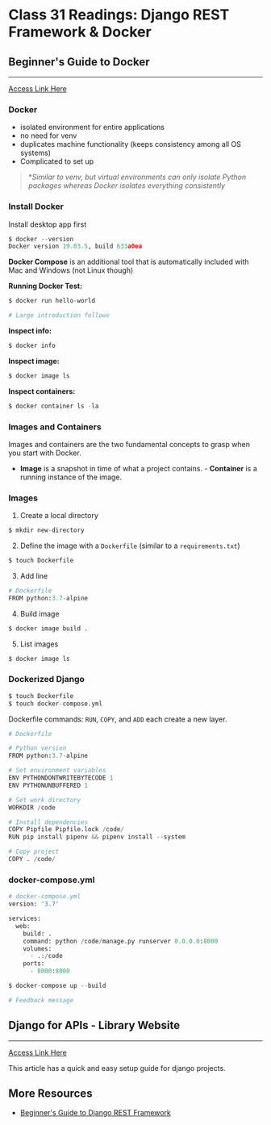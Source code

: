 # Class 31 Readings: Django REST Framework & Docker

## Beginner's Guide to Docker

___
[Access Link Here](https://wsvincent.com/beginners-guide-to-docker/)

### Docker

- isolated environment for entire applications
- no need for venv
- duplicates machine functionality (keeps consistency among all OS systems)
- Complicated to set up

>**Similar to venv, but virtual environments can only isolate Python packages whereas Docker isolates everything consistently*

### Install Docker

Install desktop app first

```python
$ docker --version
Docker version 19.03.5, build 633a0ea
```

**Docker Compose** is an additional tool that is automatically included with Mac and Windows (not Linux though)  

**Running Docker Test:**

```python
$ docker run hello-world

# Large introduction follows
```

**Inspect info:**

```python  
$ docker info
```

**Inspect image:**

```python
$ docker image ls
```

**Inspect containers:**

```python
$ docker container ls -la
```

### Images and Containers  

Images and containers are the two fundamental concepts to grasp when you start with Docker.

- **Image** is a snapshot in time of what a project contains. - **Container** is a running instance of the image.

### Images  

1. Create a local directory  

```python
$ mkdir new-directory
```

2. Define the image with a `Dockerfile` (similar to a `requirements.txt`)

```python
$ touch Dockerfile
```
3. Add line

```python
# Dockerfile
FROM python:3.7-alpine
```

4. Build image

```python
$ docker image build .
```

5. List images

```python
$ docker image ls
```

### Dockerized Django  

```python
$ touch Dockerfile
$ touch docker-compose.yml
```

Dockerfile commands: `RUN`, `COPY`, and `ADD` each create a new layer.

```python
# Dockerfile

# Python version
FROM python:3.7-alpine

# Set environment variables
ENV PYTHONDONTWRITEBYTECODE 1
ENV PYTHONUNBUFFERED 1

# Set work directory
WORKDIR /code

# Install dependencies
COPY Pipfile Pipfile.lock /code/
RUN pip install pipenv && pipenv install --system

# Copy project
COPY . /code/
```

### docker-compose.yml

```python
# docker-compose.yml
version: '3.7'

services:
  web:
    build: .
    command: python /code/manage.py runserver 0.0.0.0:8000
    volumes:
      - .:/code
    ports:
      - 8000:8000
```

```python
$ docker-compose up --build

# Feedback message
```

## Django for APIs - Library Website

___
[Access Link Here](https://djangoforapis.com/library-website-and-api/)

This article has a quick and easy setup guide for django projects.  

## More Resources  

- [Beginner's Guide to Django REST Framework](https://wsvincent.com/official-django-rest-framework-tutorial-beginners-guide)
